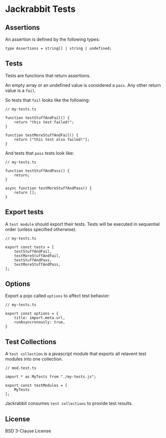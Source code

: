 # Jackrabbit Tests

## Assertions

An assertion is defined by the following types:

```TS
type Assertions = string[] | string | undefined;
```

## Tests

Tests are functions that return assertions.

An empty array or an undefined value is considered a `pass`. Any other return value is a `fail`.

So tests that `fail` looks like the following:

```TS
// my-tests.ts

function testStuffAndFail() {
	return "this test failed!";
}

function testMoreStuffAndFail() {
	return ["this test also failed!"];
}
```

And tests that `pass` tests look like:

```TS
// my-tests.ts

function testStuffAndPass() {
	return;
}

async function testMoreStuffAndPass() {
	return [];
}
```

## Export tests

A `test module` should export their tests. Tests will be executed in sequential order (unless specified otherwise).

```TS
// my-tests.ts

export const tests = [
	testStuffAndFail,
	testMoreStuffAndFail,
	testStuffAndPass,
	testMoreStuffAndPass,
];
```

## Options

Export a pojo called `options` to affect test behavior:

```TS
// my-tests.ts

export const options = {
	title: import.meta.url,
	runAsyncronously: true,
}
```

## Test Collections

A `test collection` is a javascript module that exports all relavent test modules into one collection.

```TS
// mod.test.ts

import * as MyTests from "./my-tests.js";

export const testModules = [
	MyTests
];
```

Jackrabbit consumes `test collections` to provide test results.

## License

BSD 3-Clause License
